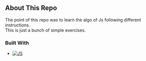 ## About This Repo

The point of this repo was to learn the algo of Js following different instructions.  
This is just a bunch of simple exercises.  

### Built With  

* [![JS]][JS-url]
<!-- MARKDOWN LINKS & IMAGES -->
<!-- https://www.markdownguide.org/basic-syntax/#reference-style-links -->
[JS]: https://img.shields.io/badge/JavaScript-323330?style=for-the-badge&logo=javascript&logoColor=F7DF1E
[Js-url]: https://developer.mozilla.org/en-US/docs/Web/JavaScript
